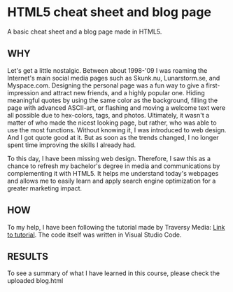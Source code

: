 # HTML5 cheat sheet and blog page
A basic cheat sheet and a blog page made in HTML5.

## WHY
Let's get a little nostalgic. Between about 1998-'09 I was roaming the Internet's main social media pages such as Skunk.nu, Lunarstorm.se, and Myspace.com. Designing the personal page was a fun way to give a first-impression and attract new friends, and a highly popular one. Hiding meaningful quotes by using the same color as the background, filling the page with advanced ASCII-art, or flashing and moving a welcome text were all possible due to hex-colors, tags, and photos. Ultimately, it wasn't a matter of who made the nicest looking page, but rather, who was able to use the most functions. Without knowing it, I was introduced to web design. And I got quote good at it. But as soon as the trends changed, I no longer spent time improving the skills I already had.

To this day, I have been missing web design. Therefore, I saw this as a chance to refresh my bachelor's degree in media and communications by complementing it with HTML5. It helps me understand today's webpages and allows me to easily learn and apply search engine optimization for a greater marketing impact.

## HOW
To my help, I have been following the tutorial made by Traversy Media: <a href="https://www.youtube.com/watch?v=UB1O30fR-EE" target="_blank">Link to tutorial</a>. The code itself was written in Visual Studio Code.

## RESULTS
To see a summary of what I have learned in this course, please check the uploaded blog.html
